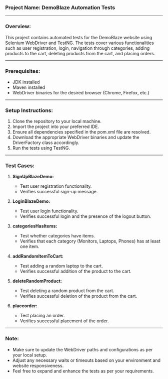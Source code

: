  ### Project Name: DemoBlaze Automation Tests

---

### Overview:
This project contains automated tests for the DemoBlaze website using Selenium WebDriver and TestNG. The tests cover various functionalities such as user registration, login, navigation through categories, adding products to the cart, deleting products from the cart, and placing orders.

---

### Prerequisites:
- JDK installed
- Maven installed
- WebDriver binaries for the desired browser (Chrome, Firefox, etc.)

---

### Setup Instructions:
1. Clone the repository to your local machine.
2. Import the project into your preferred IDE.
3. Ensure all dependencies specified in the pom.xml file are resolved.
4. Download the appropriate WebDriver binaries and update the DriverFactory class accordingly.
5. Run the tests using TestNG.

---

### Test Cases:

1. **SignUpBlazeDemo:**
   - Test user registration functionality.
   - Verifies successful sign-up message.

2. **LoginBlazeDemo:**
   - Test user login functionality.
   - Verifies successful login and the presence of the logout button.

3. **categoriesHasItems:**
   - Test whether categories have items.
   - Verifies that each category (Monitors, Laptops, Phones) has at least one item.

4. **addRandomItemToCart:**
   - Test adding a random laptop to the cart.
   - Verifies successful addition of the product to the cart.

5. **deleteRandomProduct:**
   - Test deleting a random product from the cart.
   - Verifies successful deletion of the product from the cart.

6. **placeorder:**
   - Test placing an order.
   - Verifies successful placement of the order.

---

### Note:
- Make sure to update the WebDriver paths and configurations as per your local setup.
- Adjust any necessary waits or timeouts based on your environment and website responsiveness.
- Feel free to expand and enhance the tests as per your requirements.
